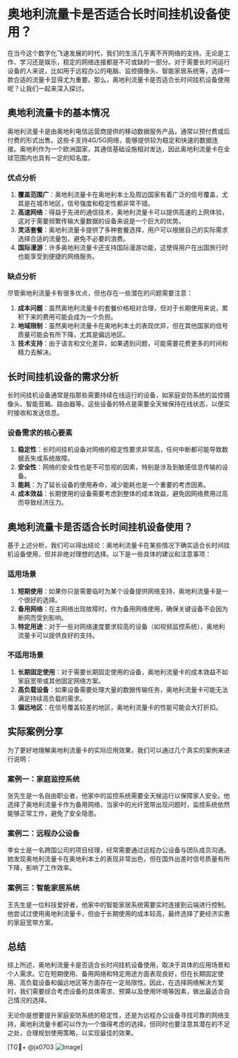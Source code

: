 # 奥地利流量卡是否适合长时间挂机设备使用？

在当今这个数字化飞速发展的时代，我们的生活几乎离不开网络的支持。无论是工作、学习还是娱乐，稳定的网络连接都是不可或缺的一部分。对于需要长时间运行设备的人来说，比如用于远程办公的电脑、监控摄像头、智能家居系统等，选择一款合适的流量卡显得尤为重要。那么，奥地利流量卡是否适合长时间挂机设备使用呢？让我们一起来深入探讨。

## 奥地利流量卡的基本情况

奥地利流量卡是由奥地利电信运营商提供的移动数据服务产品，通常以预付费或后付费的形式出售。这些卡支持4G/5G网络，能够提供较为稳定和快速的数据连接。奥地利作为一个欧洲国家，其通信基础设施相对发达，因此奥地利流量卡在全球范围内也具有一定的知名度。

### 优点分析

1. **覆盖范围广**：奥地利流量卡在奥地利本土及周边国家有着广泛的信号覆盖，尤其是在城市地区，信号强度和稳定性都非常不错。
2. **高速网络**：得益于先进的通信技术，奥地利流量卡可以提供高速的上网体验，这对于需要频繁传输大量数据的设备来说是一个巨大的优势。
3. **灵活套餐**：奥地利流量卡提供了多种套餐选择，用户可以根据自己的实际需求选择合适的流量包，避免不必要的浪费。
4. **国际漫游**：许多奥地利流量卡还支持国际漫游功能，这使得用户在出国旅行时也能享受到便捷的网络服务。

### 缺点分析

尽管奥地利流量卡有很多优点，但也存在一些潜在的问题需要注意：

1. **成本问题**：虽然奥地利流量卡的套餐价格相对合理，但对于长期使用来说，累积下来的费用可能会成为一个负担。
2. **地域限制**：虽然奥地利流量卡在奥地利本土的表现优异，但在其他国家的信号质量可能会有所下降，尤其是偏远地区。
3. **技术支持**：由于语言和文化差异，如果遇到问题，可能需要花费更多的时间和精力去解决。

## 长时间挂机设备的需求分析

长时间挂机设备通常是指那些需要持续在线运行的设备，如家庭安防系统的监控摄像头、智能音箱、路由器等。这些设备的特点是需要全天候保持在线状态，以便实时接收和发送信息。

### 设备需求的核心要素

1. **稳定性**：长时间挂机设备对网络的稳定性要求非常高，任何中断都可能导致数据丢失或系统故障。
2. **安全性**：网络的安全性也是不可忽视的因素，特别是涉及到敏感信息传输的设备。
3. **能耗**：为了延长设备的使用寿命，减少能耗也是一个重要的考虑因素。
4. **成本效益**：长期使用的设备需要考虑到整体的成本效益，避免因网络费用过高而导致经济压力。

## 奥地利流量卡是否适合长时间挂机设备使用？

基于上述分析，我们可以得出结论：奥地利流量卡在某些情况下确实适合长时间挂机设备使用，但并非绝对理想的选择。以下是一些具体的建议和注意事项：

### 适用场景

1. **短期使用**：如果你只是需要临时为某个设备提供网络支持，奥地利流量卡是一个很好的选择。
2. **备用网络**：在主网络出现故障时，作为备用网络使用，确保关键设备不会因为断网而受到影响。
3. **特定用途**：对于一些对网络速度要求较高的设备（如视频监控系统），奥地利流量卡可以提供良好的支持。

### 不适用场景

1. **长期固定使用**：对于需要长期固定使用的设备，奥地利流量卡的成本效益不如家庭宽带或其他固定网络方案。
2. **高负载设备**：如果设备需要处理大量的数据传输任务，奥地利流量卡可能无法满足持续高负载的需求。
3. **偏远地区**：在信号覆盖较差的地区，奥地利流量卡的性能可能会大打折扣。

## 实际案例分享

为了更好地理解奥地利流量卡的实际应用效果，我们可以通过几个真实的案例来进行说明：

### 案例一：家庭监控系统

张先生是一名自由职业者，他家中的监控系统需要全天候运行以保障家人安全。他选择了奥地利流量卡作为备用网络，当家中的光纤宽带出现问题时，监控系统依然能够正常工作，避免了安全隐患。

### 案例二：远程办公设备

李女士是一名跨国公司的项目经理，经常需要通过远程办公设备与团队成员沟通。她发现奥地利流量卡在奥地利本土的表现非常出色，但在国外出差时信号质量有所下降，影响了工作效率。

### 案例三：智能家居系统

王先生是一位科技爱好者，他家中的智能家居系统需要实时连接到云端进行控制。他尝试过使用奥地利流量卡，但由于长期使用的成本较高，最终选择了更经济实惠的家庭宽带方案。

## 总结

综上所述，奥地利流量卡是否适合长时间挂机设备使用，取决于具体的应用场景和个人需求。它在短期使用、备用网络和特定用途方面表现良好，但在长期固定使用、高负载设备和偏远地区等方面存在一定局限性。因此，在选择网络解决方案时，我们需要综合考虑设备的具体需求、预算以及使用环境等因素，做出最适合自己情况的选择。

无论你是想要提升家庭安防系统的稳定性，还是为远程办公设备寻找可靠的网络支持，奥地利流量卡都可以作为一个值得考虑的选择。但同时也要注意其潜在的不足之处，合理规划使用策略，以实现最佳的效果。

[TG💪+ @jx0703 ![Image](https://github.com/user-attachments/assets/dbca1d08-cadb-493c-b0ec-ad6f7a83f270)]